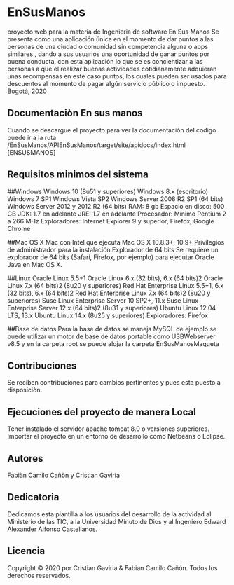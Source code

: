 # EnSusManos
proyecto web para la materia de Ingenieria de software
En Sus Manos
Se presenta como una aplicación única en el momento de dar puntos a las personas de una ciudad o comunidad sin competencia alguna o apps similares , dando a sus usuarios una oportunidad de ganar puntos por buena conducta, con esta aplicación lo que se es concientizar a las personas a que el realizar buenas actividades cotidianamente adquieran unas recompensas en este caso puntos, los cuales pueden ser usados para descuentos al momento de pagar algún servicio público o impuesto.
Bogotá, 2020

## Documentaciòn En sus manos 

Cuando se descargue el proyecto para ver la documentaciòn del codigo puede ir a la ruta /EnSusManos/APIEnSusManos/target/site/apidocs/index.html [ENSUSMANOS]

## Requisitos minimos del sistema

##Windows
Windows 10 (8u51 y superiores)
Windows 8.x (escritorio) 
Windows 7 SP1 
Windows Vista SP2 
Windows Server 2008 R2 SP1 (64 bits) 
Windows Server 2012 y 2012 R2 (64 bits) 
RAM: 8 gb
Espacio en disco: 500 GB
JDK: 1.7 en adelante 
JRE: 1.7 en adelante 
Procesador: Mínimo Pentium 2 a 266 MHz 
Exploradores: Internet Explorer 9 y superior, Firefox, Google Chrome


##Mac OS X 
Mac con Intel que ejecuta Mac OS X 10.8.3+, 10.9+ 
Privilegios de administrador para la instalación 
Explorador de 64 bits 
Se requiere un explorador de 64 bits (Safari, Firefox, por ejemplo) para ejecutar Oracle Java en Mac OS X.

##Linux
Oracle Linux 5.5+1 
Oracle Linux 6.x (32 bits), 6.x (64 bits)2 
Oracle Linux 7.x (64 bits)2 (8u20 y superiores) 
Red Hat Enterprise Linux 5.5+1, 6.x (32 bits), 6.x (64 bits)2 
Red Hat Enterprise Linux 7.x (64 bits)2 (8u20 y superiores) 
Suse Linux Enterprise Server 10 SP2+, 11.x 
Suse Linux Enterprise Server 12.x (64 bits)2 (8u31 y superiores) 
Ubuntu Linux 12.04 LTS, 13.x 
Ubuntu Linux 14.x (8u25 y superiores)
Exploradores: Firefox 

##Base de datos
Para la base de datos se maneja MySQL de ejemplo se puede utilizar un motor de base de datos portable como USBWebserver v8.5
y en la carpeta root se puede alojar la carpeta EnSusManosMaqueta

## Contribuciones
Se reciben contribuciones para cambios pertinentes y pues esta puesto a disposiciòn.


## Ejecuciones del proyecto de manera Local

Tener instalado el servidor apache tomcat 8.0 o versiones superiores.
Importar el proyecto en un entorno de desarrollo como Netbeans o Eclipse.

## Autores 
Fabiàn Camilo Cañòn y Cristian Gaviria

## Dedicatoria
Dedicamos esta plantilla a los usuarios del desarrollo de la actividad al Ministerio de las TIC, a la Universidad Minuto de Dios y al Ingeniero Edward Alexander Alfonso Castellanos.

## Licencia 
Copyright © 2020 por Cristian Gaviria & Fabian Camilo Cañón. Todos los derechos reservados.




